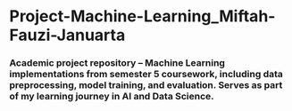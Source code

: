 # Project-Machine-Learning_Miftah-Fauzi-Januarta
### Academic project repository – Machine Learning implementations from semester 5 coursework, including data preprocessing, model training, and evaluation. Serves as part of my learning journey in AI and Data Science.
